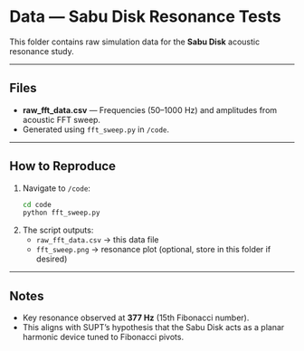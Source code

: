 # Data — Sabu Disk Resonance Tests

This folder contains raw simulation data for the **Sabu Disk** acoustic resonance study.

---

## Files
- **raw_fft_data.csv** — Frequencies (50–1000 Hz) and amplitudes from acoustic FFT sweep.  
- Generated using `fft_sweep.py` in `/code`.

---

## How to Reproduce
1. Navigate to `/code`:
   ```bash
   cd code
   python fft_sweep.py
   ```
2. The script outputs:
   - `raw_fft_data.csv` → this data file
   - `fft_sweep.png` → resonance plot (optional, store in this folder if desired)

---

## Notes
- Key resonance observed at **377 Hz** (15th Fibonacci number).  
- This aligns with SUPT’s hypothesis that the Sabu Disk acts as a planar harmonic device tuned to Fibonacci pivots.
